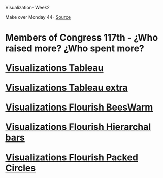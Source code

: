 Visualization- Week2

Make over Monday 44- [Source](https://www.opensecrets.org/members-of-congress/members-list)

<h1> Members of Congress 117th - ¿Who raised more? ¿Who spent more?
  
[Visualizations Tableau](https://mdanielaraffom.github.io/infovis/s2/MakeOverMonday44.html)


[Visualizations Tableau extra](https://mdanielaraffom.github.io/infovis/s2/MakeOverMonday44-bis.html)


[Visualizations Flourish BeesWarm](https://mdanielaraffom.github.io/infovis/s2/MakeOverMonday44-Flourish.html)


[Visualizations Flourish Hierarchal bars](https://mdanielaraffom.github.io/infovis/s2/MakeOverMonday44-Flourish2.html)


[Visualizations Flourish Packed Circles](https://mdanielaraffom.github.io/infovis/s2/MakeOverMonday44-Flourish3.html)
